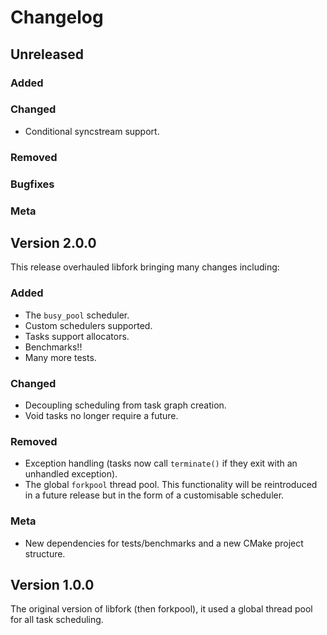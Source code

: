 # Changelog

<!-- ## Unreleased

### Added

### Changed

### Removed

### Bugfixes

### Meta  -->

## Unreleased

### Added

### Changed

- Conditional syncstream support.

### Removed

### Bugfixes

### Meta 

## Version 2.0.0

This release overhauled libfork bringing many changes including:

### Added

- The ``busy_pool`` scheduler.
- Custom schedulers supported.
- Tasks support allocators.
- Benchmarks!!
- Many more tests.

### Changed

- Decoupling scheduling from task graph creation.
- Void tasks no longer require a future.

### Removed

- Exception handling (tasks now call ``terminate()`` if they exit with an unhandled exception).
- The global ``forkpool`` thread pool. This functionality will be reintroduced in a future release but in the form of a customisable scheduler.

### Meta 

- New dependencies for tests/benchmarks and a new CMake project structure.

## Version 1.0.0

The original version of libfork (then forkpool), it used a global thread pool for all task scheduling.
